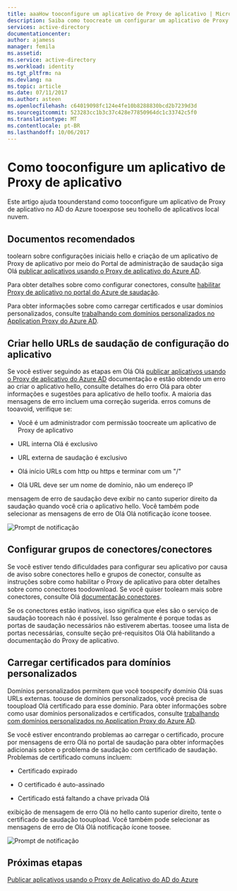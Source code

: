 ```yaml
---
title: aaaHow tooconfigure um aplicativo de Proxy de aplicativo | Microsoft Docs
description: Saiba como toocreate um configurar um aplicativo de Proxy de aplicativo em algumas etapas simples
services: active-directory
documentationcenter: 
author: ajamess
manager: femila
ms.assetid: 
ms.service: active-directory
ms.workload: identity
ms.tgt_pltfrm: na
ms.devlang: na
ms.topic: article
ms.date: 07/11/2017
ms.author: asteen
ms.openlocfilehash: c64019098fc124e4fe10b8288830bcd2b7239d3d
ms.sourcegitcommit: 523283cc1b3c37c428e77850964dc1c33742c5f0
ms.translationtype: MT
ms.contentlocale: pt-BR
ms.lasthandoff: 10/06/2017
---
```

# <a name="how-tooconfigure-an-application-proxy-application"></a>Como tooconfigure um aplicativo de Proxy de aplicativo

Este artigo ajuda toounderstand como tooconfigure um aplicativo de Proxy de aplicativo no AD do Azure tooexpose seu toohello de aplicativos local nuvem.

## <a name="recommended-documents"></a>Documentos recomendados 

toolearn sobre configurações iniciais hello e criação de um aplicativo de Proxy de aplicativo por meio do Portal de administração de saudação siga Olá [publicar aplicativos usando o Proxy de aplicativo do Azure AD](https://docs.microsoft.com/azure/active-directory/application-proxy-publish-azure-portal).

Para obter detalhes sobre como configurar conectores, consulte [habilitar Proxy de aplicativo no portal do Azure de saudação](active-directory-application-proxy-enable.md).

Para obter informações sobre como carregar certificados e usar domínios personalizados, consulte [trabalhando com domínios personalizados no Application Proxy do Azure AD](https://docs.microsoft.com/azure/active-directory/active-directory-application-proxy-custom-domains).

## <a name="create-hello-applicationsetting-hello-urls"></a>Criar hello URLs de saudação de configuração do aplicativo

Se você estiver seguindo as etapas em Olá Olá [publicar aplicativos usando o Proxy de aplicativo do Azure AD](https://docs.microsoft.com/azure/active-directory/application-proxy-publish-azure-portal) documentação e estão obtendo um erro ao criar o aplicativo hello, consulte detalhes do erro Olá para obter informações e sugestões para aplicativo de hello toofix. A maioria das mensagens de erro incluem uma correção sugerida. erros comuns de tooavoid, verifique se:

-   Você é um administrador com permissão toocreate um aplicativo de Proxy de aplicativo

-   URL interna Olá é exclusivo

-   URL externa de saudação é exclusivo

-   Olá início URLs com http ou https e terminar com um "/"

-   Olá URL deve ser um nome de domínio, não um endereço IP

mensagem de erro de saudação deve exibir no canto superior direito da saudação quando você cria o aplicativo hello. Você também pode selecionar as mensagens de erro de Olá Olá notificação ícone toosee.

   ![Prompt de notificação](./media/application-proxy-config-how-to/error-message.png)

## <a name="configure-connectorsconnector-groups"></a>Configurar grupos de conectores/conectores

Se você estiver tendo dificuldades para configurar seu aplicativo por causa de aviso sobre conectores hello e grupos de conector, consulte as instruções sobre como habilitar o Proxy de aplicativo para obter detalhes sobre como conectores toodownload. Se você quiser toolearn mais sobre conectores, consulte Olá [documentação conectores](https://docs.microsoft.com/azure/active-directory/application-proxy-understand-connectors).

Se os conectores estão inativos, isso significa que eles são o serviço de saudação tooreach não é possível. Isso geralmente é porque todas as portas de saudação necessários não estiverem abertas. toosee uma lista de portas necessárias, consulte seção pré-requisitos Olá Olá habilitando a documentação do Proxy de aplicativo.

## <a name="upload-certificates-for-custom-domains"></a>Carregar certificados para domínios personalizados

Domínios personalizados permitem que você toospecify domínio Olá suas URLs externas. toouse de domínios personalizados, você precisa de tooupload Olá certificado para esse domínio. Para obter informações sobre como usar domínios personalizados e certificados, consulte [trabalhando com domínios personalizados no Application Proxy do Azure AD](https://docs.microsoft.com/azure/active-directory/active-directory-application-proxy-custom-domains). 

Se você estiver encontrando problemas ao carregar o certificado, procure por mensagens de erro Olá no portal de saudação para obter informações adicionais sobre o problema de saudação com certificado de saudação. Problemas de certificado comuns incluem:

-   Certificado expirado

-   O certificado é auto-assinado

-   Certificado está faltando a chave privada Olá

exibição de mensagem de erro Olá no hello canto superior direito, tente o certificado de saudação tooupload. Você também pode selecionar as mensagens de erro de Olá Olá notificação ícone toosee.

   ![Prompt de notificação](./media/application-proxy-config-how-to/error-message2.png)

## <a name="next-steps"></a>Próximas etapas
[Publicar aplicativos usando o Proxy de Aplicativo do AD do Azure](application-proxy-publish-azure-portal.md)
